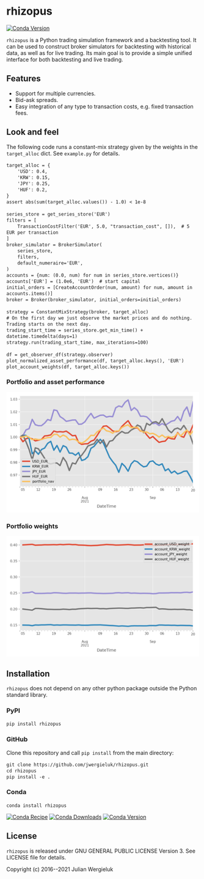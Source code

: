 # rhizopus

[![Conda Version](https://img.shields.io/conda/vn/conda-forge/rhizopus.svg)](https://anaconda.org/conda-forge/rhizopus)

`rhizopus` is a Python trading simulation framework and a backtesting tool. It
can be used to construct broker simulators for backtesting with historical 
data, as well as for live trading. Its main goal is to provide a simple unified 
interface for both backtesting and live trading.

## Features

* Support for multiple currencies.
* Bid-ask spreads.
* Easy integration of any type to transaction costs, e.g. fixed transaction fees.

## Look and feel

The following code runs a constant-mix strategy given by the weights in the `target_alloc` dict. 
See `example.py` for details.

    target_alloc = {
        'USD': 0.4,
        'KRW': 0.15,
        'JPY': 0.25,
        'HUF': 0.2,
    }
    assert abs(sum(target_alloc.values()) - 1.0) < 1e-8

    series_store = get_series_store('EUR')
    filters = [
        TransactionCostFilter('EUR', 5.0, "transaction_cost", []),  # 5 EUR per transaction
    ]
    broker_simulator = BrokerSimulator(
        series_store,
        filters,
        default_numeraire='EUR',
    )
    accounts = {num: (0.0, num) for num in series_store.vertices()}
    accounts['EUR'] = (1.0e6, 'EUR')  # start capital
    initial_orders = [CreateAccountOrder(num, amount) for num, amount in accounts.items()]
    broker = Broker(broker_simulator, initial_orders=initial_orders)

    strategy = ConstantMixStrategy(broker, target_alloc)
    # On the first day we just observe the market prices and do nothing. Trading starts on the next day.
    trading_start_time = series_store.get_min_time() + datetime.timedelta(days=1)
    strategy.run(trading_start_time, max_iterations=100)

    df = get_observer_df(strategy.observer)
    plot_normalized_asset_performance(df, target_alloc.keys(), 'EUR')
    plot_account_weights(df, target_alloc.keys())

### Portfolio and asset performance

![Performance](rhizopus_perf.png)

### Portfolio weights

![Performance](rhizopus_alloc_weights_rel.png)

## Installation

`rhizopus` does not depend on any other python package outside the Python standard library.

### PyPI

    pip install rhizopus

### GitHub

Clone this repository and call `pip install` from the main directory:

    git clone https://github.com/jwergieluk/rhizopus.git
    cd rhizopus
    pip install -e .

### Conda

    conda install rhizopus

[![Conda Recipe](https://img.shields.io/badge/recipe-rhizopus-green.svg)](https://anaconda.org/conda-forge/rhizopus)
[![Conda Downloads](https://img.shields.io/conda/dn/conda-forge/rhizopus.svg)](https://anaconda.org/conda-forge/rhizopus)
[![Conda Version](https://img.shields.io/conda/vn/conda-forge/rhizopus.svg)](https://anaconda.org/conda-forge/rhizopus)

## License

`rhizopus` is released under GNU GENERAL PUBLIC LICENSE Version 3. See LICENSE file for details.

Copyright (c) 2016--2021 Julian Wergieluk
